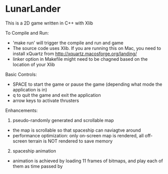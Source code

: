 LunarLander
===========
This is a 2D game written in C++ with Xlib

To Compile and Run: 
- 'make run' will trigger the compile and run and game
- The source code uses Xlib. If you are running this on Mac, you need to install xQuartz from http://xquartz.macosforge.org/landing/
- linker option in Makefile might need to be chagned based on the location of your Xlib

Basic Controls:
- SPACE to start the game or pause the game (depending what mode the application is in)
- q to quit the game and exit the application
- arrow keys to activate thrusters

Enhancements:
1. pseudo-randomly generated and scrollable map
* the map is scrollable so that spaceship can naviagtve around
* performance optimization: only on-screen map is rendered, all off-screen terrain is NOT rendered to save memory


2. spaceship animation
* animation is achieved by loading 11 frames of bitmaps, and play each of them as time passed by
